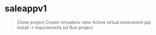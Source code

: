 # saleappv1
> Clone project
> Create virtualenv venv
> Active virtual enviroment
> pip install -r requirements.txt
> Run project
